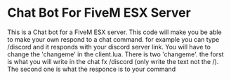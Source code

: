# Chat Bot For FiveM ESX Server
 This is a Chat bot for a FiveM ESX server. This code will make you be able to make your own respond to a chat command. for example you can type /discord and it responds with your discord server link.
 You will have to change the 'changeme' in the client.lua. There is two 'changeme'. the forst is what you will write in the chat fx /discord (only write the text not the /).
 The second one is what the responce is to your command
